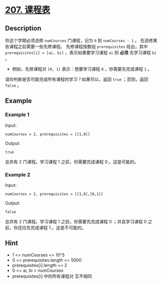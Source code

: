 # [207. 课程表](https://leetcode.cn/problems/course-schedule/)
## Description
你这个学期必须选修 `numCourses` 门课程，记为 `0` 到 `numCourses - 1` 。
在选修某些课程之前需要一些先修课程。 先修课程按数组 `prerequisites` 给出，其中 `prerequisites[i] = [ai, bi]` ，表示如果要学习课程 `ai` 则 **必须** 先学习课程  `bi` 。
- 例如，先修课程对 `[0, 1]` 表示：想要学习课程 `0` ，你需要先完成课程 `1` 。  



请你判断是否可能完成所有课程的学习？如果可以，返回 `true` ；否则，返回 `false` 。  
## Example
### Example 1
Input:  
```
numCourses = 2, prerequisites = [[1,0]]
```
Output:
```
true
```
总共有 2 门课程。学习课程 1 之前，你需要完成课程 0 。这是可能的。
### Example 2
Input:  
```
numCourses = 2, prerequisites = [[1,0],[0,1]]
```
Output:
```
false
```
总共有 2 门课程。学习课程 1 之前，你需要先完成课程 0 ；并且学习课程 0 之前，你还应先完成课程 1 。这是不可能的。
## Hint
- 1 <= numCourses <= 10^5
- 0 <= prerequisites.length <= 5000
- prerequisites[i].length == 2
- 0 <= ai, bi < numCourses
- prerequisites[i] 中的所有课程对 互不相同
